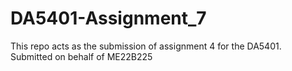 # DA5401-Assignment_7
This repo acts as the submission of assignment 4 for the DA5401. Submitted on behalf of ME22B225
